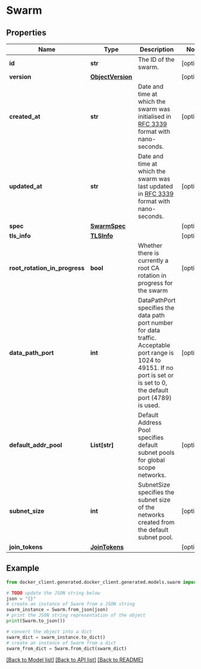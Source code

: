 # Swarm


## Properties

Name | Type | Description | Notes
------------ | ------------- | ------------- | -------------
**id** | **str** | The ID of the swarm. | [optional] 
**version** | [**ObjectVersion**](ObjectVersion.md) |  | [optional] 
**created_at** | **str** | Date and time at which the swarm was initialised in [RFC 3339](https://www.ietf.org/rfc/rfc3339.txt) format with nano-seconds.  | [optional] 
**updated_at** | **str** | Date and time at which the swarm was last updated in [RFC 3339](https://www.ietf.org/rfc/rfc3339.txt) format with nano-seconds.  | [optional] 
**spec** | [**SwarmSpec**](SwarmSpec.md) |  | [optional] 
**tls_info** | [**TLSInfo**](TLSInfo.md) |  | [optional] 
**root_rotation_in_progress** | **bool** | Whether there is currently a root CA rotation in progress for the swarm  | [optional] 
**data_path_port** | **int** | DataPathPort specifies the data path port number for data traffic. Acceptable port range is 1024 to 49151. If no port is set or is set to 0, the default port (4789) is used.  | [optional] 
**default_addr_pool** | **List[str]** | Default Address Pool specifies default subnet pools for global scope networks.  | [optional] 
**subnet_size** | **int** | SubnetSize specifies the subnet size of the networks created from the default subnet pool.  | [optional] 
**join_tokens** | [**JoinTokens**](JoinTokens.md) |  | [optional] 

## Example

```python
from docker_client.generated.docker_client.generated.models.swarm import Swarm

# TODO update the JSON string below
json = "{}"
# create an instance of Swarm from a JSON string
swarm_instance = Swarm.from_json(json)
# print the JSON string representation of the object
print(Swarm.to_json())

# convert the object into a dict
swarm_dict = swarm_instance.to_dict()
# create an instance of Swarm from a dict
swarm_from_dict = Swarm.from_dict(swarm_dict)
```
[[Back to Model list]](../README.md#documentation-for-models) [[Back to API list]](../README.md#documentation-for-api-endpoints) [[Back to README]](../README.md)



